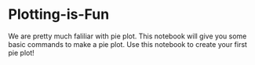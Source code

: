 # Plotting-is-Fun
We are pretty much faliliar with pie plot. This notebook will give you some basic commands to make a pie plot. Use this notebook to create your first pie plot! 
